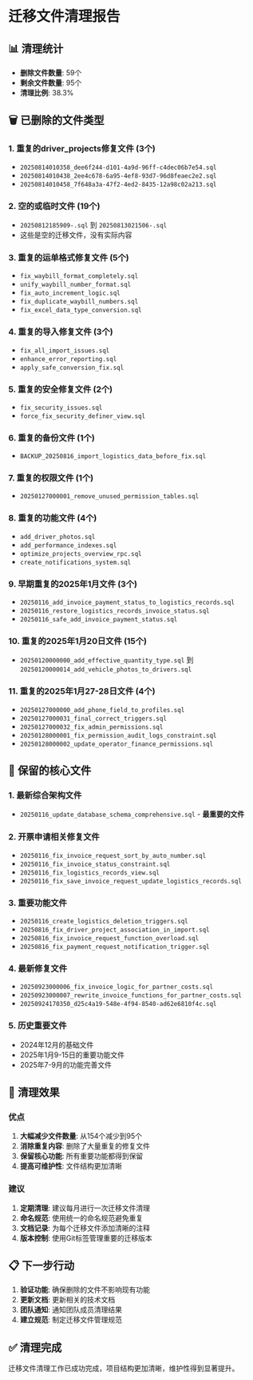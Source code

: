 # 迁移文件清理报告

## 📊 清理统计

- **删除文件数量**: 59个
- **剩余文件数量**: 95个
- **清理比例**: 38.3%

## 🗑️ 已删除的文件类型

### 1. 重复的driver_projects修复文件 (3个)
- `20250814010358_dee6f244-d101-4a9d-96ff-c4dec06b7e54.sql`
- `20250814010438_2ee4c678-6a95-4ef8-93d7-96d8feaec2e2.sql`
- `20250814010458_7f648a3a-47f2-4ed2-8435-12a98c02a213.sql`

### 2. 空的或临时文件 (19个)
- `20250812185909-.sql` 到 `20250813021506-.sql`
- 这些是空的迁移文件，没有实际内容

### 3. 重复的运单格式修复文件 (5个)
- `fix_waybill_format_completely.sql`
- `unify_waybill_number_format.sql`
- `fix_auto_increment_logic.sql`
- `fix_duplicate_waybill_numbers.sql`
- `fix_excel_data_type_conversion.sql`

### 4. 重复的导入修复文件 (3个)
- `fix_all_import_issues.sql`
- `enhance_error_reporting.sql`
- `apply_safe_conversion_fix.sql`

### 5. 重复的安全修复文件 (2个)
- `fix_security_issues.sql`
- `force_fix_security_definer_view.sql`

### 6. 重复的备份文件 (1个)
- `BACKUP_20250816_import_logistics_data_before_fix.sql`

### 7. 重复的权限文件 (1个)
- `20250127000001_remove_unused_permission_tables.sql`

### 8. 重复的功能文件 (4个)
- `add_driver_photos.sql`
- `add_performance_indexes.sql`
- `optimize_projects_overview_rpc.sql`
- `create_notifications_system.sql`

### 9. 早期重复的2025年1月文件 (3个)
- `20250116_add_invoice_payment_status_to_logistics_records.sql`
- `20250116_restore_logistics_records_invoice_status.sql`
- `20250116_safe_add_invoice_payment_status.sql`

### 10. 重复的2025年1月20日文件 (15个)
- `20250120000000_add_effective_quantity_type.sql` 到 `20250120000014_add_vehicle_photos_to_drivers.sql`

### 11. 重复的2025年1月27-28日文件 (4个)
- `20250127000000_add_phone_field_to_profiles.sql`
- `20250127000031_final_correct_triggers.sql`
- `20250127000032_fix_admin_permissions.sql`
- `20250128000001_fix_permission_audit_logs_constraint.sql`
- `20250128000002_update_operator_finance_permissions.sql`

## 📁 保留的核心文件

### 1. 最新综合架构文件
- `20250116_update_database_schema_comprehensive.sql` - **最重要的文件**

### 2. 开票申请相关修复文件
- `20250116_fix_invoice_request_sort_by_auto_number.sql`
- `20250116_fix_invoice_status_constraint.sql`
- `20250116_fix_logistics_records_view.sql`
- `20250116_fix_save_invoice_request_update_logistics_records.sql`

### 3. 重要功能文件
- `20250116_create_logistics_deletion_triggers.sql`
- `20250816_fix_driver_project_association_in_import.sql`
- `20250816_fix_invoice_request_function_overload.sql`
- `20250816_fix_payment_request_notification_trigger.sql`

### 4. 最新修复文件
- `20250923000006_fix_invoice_logic_for_partner_costs.sql`
- `20250923000007_rewrite_invoice_functions_for_partner_costs.sql`
- `20250924170350_d25c4a19-548e-4f94-8540-ad62e6810f4c.sql`

### 5. 历史重要文件
- 2024年12月的基础文件
- 2025年1月9-15日的重要功能文件
- 2025年7-9月的功能完善文件

## 🎯 清理效果

### 优点
1. **大幅减少文件数量**: 从154个减少到95个
2. **消除重复内容**: 删除了大量重复的修复文件
3. **保留核心功能**: 所有重要功能都得到保留
4. **提高可维护性**: 文件结构更加清晰

### 建议
1. **定期清理**: 建议每月进行一次迁移文件清理
2. **命名规范**: 使用统一的命名规范避免重复
3. **文档记录**: 为每个迁移文件添加清晰的注释
4. **版本控制**: 使用Git标签管理重要的迁移版本

## 📋 下一步行动

1. **验证功能**: 确保删除的文件不影响现有功能
2. **更新文档**: 更新相关的技术文档
3. **团队通知**: 通知团队成员清理结果
4. **建立规范**: 制定迁移文件管理规范

## ✅ 清理完成

迁移文件清理工作已成功完成，项目结构更加清晰，维护性得到显著提升。

